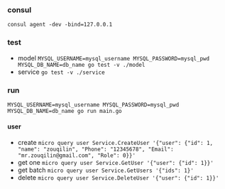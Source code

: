 ### consul
`consul agent -dev -bind=127.0.0.1`

### test
* model `MYSQL_USERNAME=mysql_username MYSQL_PASSWORD=mysql_pwd MYSQL_DB_NAME=db_name go test -v ./model`
* service `go test -v ./service`

### run
`MYSQL_USERNAME=mysql_username MYSQL_PASSWORD=mysql_pwd MYSQL_DB_NAME=db_name go run main.go`


#### user
* create `micro query user Service.CreateUser '{"user": {"id": 1, "name": "zouqilin", "Phone": "12345678", "Email": "mr.zouqilin@gmail.com", "Role": 0}}'`
* get one `micro query user Service.GetUser '{"user": {"id": 1}}'`
* get batch `micro query user Service.GetUsers '{"ids": 1}'`
* delete `micro query user Service.DeleteUser '{"user": {"id": 1}}'`
